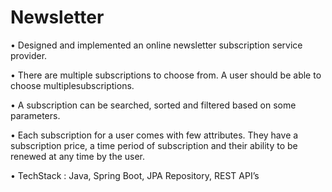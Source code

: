 # Newsletter

• Designed and implemented an online newsletter subscription service
provider.

• There are multiple subscriptions to choose from. A user should be able
to choose multiplesubscriptions.

• A subscription can be searched, sorted and filtered based on some
parameters.

• Each subscription for a user comes with few attributes. They have a
subscription price, a time period of subscription and their ability to be
renewed at any time by the user.

• TechStack : Java, Spring Boot, JPA Repository, REST API’s
